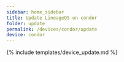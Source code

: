 ```yaml
---
sidebar: home_sidebar
title: Update LineageOS on condor
folder: update
permalink: /devices/condor/update
device: condor
---
```

{% include templates/device_update.md %}
